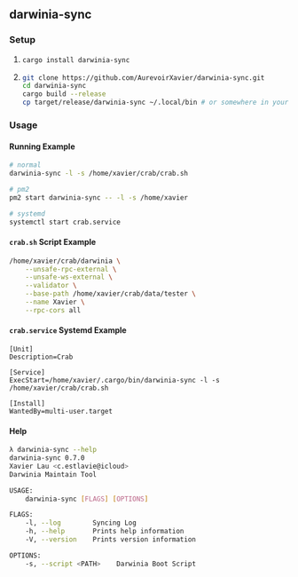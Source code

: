 ## darwinia-sync

### Setup

1.
	```sh
	cargo install darwinia-sync
	```
2.	```sh
	git clone https://github.com/AurevoirXavier/darwinia-sync.git
	cd darwinia-sync
	cargo build --release
	cp target/release/darwinia-sync ~/.local/bin # or somewhere in your $PATH
	```

### Usage

#### Running Example
```sh
# normal
darwinia-sync -l -s /home/xavier/crab/crab.sh

# pm2
pm2 start darwinia-sync -- -l -s /home/xavier

# systemd
systemctl start crab.service
```

#### `crab.sh` Script Example
```sh
/home/xavier/crab/darwinia \
	--unsafe-rpc-external \
	--unsafe-ws-external \
	--validator \
	--base-path /home/xavier/crab/data/tester \
	--name Xavier \
	--rpc-cors all
```

#### `crab.service` Systemd Example
```service
[Unit]
Description=Crab

[Service]
ExecStart=/home/xavier/.cargo/bin/darwinia-sync -l -s /home/xavier/crab/crab.sh

[Install]
WantedBy=multi-user.target
```

#### Help
```sh
λ darwinia-sync --help
darwinia-sync 0.7.0
Xavier Lau <c.estlavie@icloud>
Darwinia Maintain Tool

USAGE:
    darwinia-sync [FLAGS] [OPTIONS]

FLAGS:
    -l, --log        Syncing Log
    -h, --help       Prints help information
    -V, --version    Prints version information

OPTIONS:
    -s, --script <PATH>    Darwinia Boot Script
```
